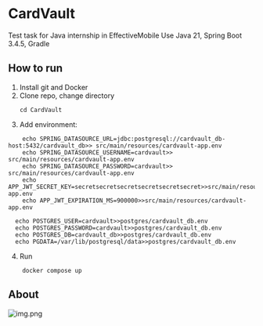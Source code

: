 # CardVault
Test task for Java internship in EffectiveMobile
Use Java 21, Spring Boot 3.4.5, Gradle

## How to run
1. Install git and Docker
2. Clone repo, change directory
    ```
   cd CardVault
   ```
3. Add environment:
```
    echo SPRING_DATASOURCE_URL=jdbc:postgresql://cardvault_db-host:5432/cardvault_db>> src/main/resources/cardvault-app.env
    echo SPRING_DATASOURCE_USERNAME=cardvault>> src/main/resources/cardvault-app.env 
    echo SPRING_DATASOURCE_PASSWORD=cardvault>> src/main/resources/cardvault-app.env
    echo APP_JWT_SECRET_KEY=secretsecretsecretsecretsecretsecret>>src/main/resources/cardvault-app.env
    echo APP_JWT_EXPIRATION_MS=900000>>src/main/resources/cardvault-app.env
```
   
   ```
     echo POSTGRES_USER=cardvault>>postgres/cardvault_db.env
     echo POSTGRES_PASSWORD=cardvault>>postgres/cardvault_db.env
     echo POSTGRES_DB=cardvault_db>>postgres/cardvault_db.env
     echo PGDATA=/var/lib/postgresql/data>>postgres/cardvault_db.env
   ```

4. Run
```
    docker compose up
  ```

## About
![img.png](docs/img.png)